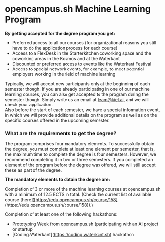 # opencampus.sh Machine Learning Program



**By getting accepted for the degree program you get:**

* Preferred access to all our courses (for organizational reasons you still have to do the application process for each course)
* Access to a FlexDesk in the Starterkitchen coworking space and the coworking areas in the Kosmos and at the Waterkant
* Discounted or preferred access to events like the Waterkant Festival
* Access to special network events, for example, to meet potential employers working in the field of machine learning

Typically, we will accept new participants only at the beginning of each semester though. If you are already participating in one of our machine learning courses, you can also get accepted to the program during the semester though. Simply write us an email at [team@kiel.ai](mailto:team@kiel.ai), and we will check your application.\
Also before the start of each semester, we have a special information event, in which we will provide additional details on the program as well as on the specific courses offered in the upcoming semester.

### What are the requirements to get the degree?

The program comprises four mandatory elements. To successfully obtain the degree, you must complete at least one element per semester, that is, the maximum time to complete the degree is four semesters. However, we recommend completing it in two or three semesters. If you completed an element of the program before the degree was offered, we will still accept these as part of the degree.

&#x20;**The mandatory elements to obtain the degree are:**

Completion of 3 or more of the machine learning courses at opencampus.sh with a minimum of 12.5 ECTS in total. (Check the current list of available course \[here]\([https://edu.opencampus.sh/course/158](https://edu.opencampus.sh/course/158)).)

Completion of at least one of the following hackathons:

* Prototyping Week from opencampus.sh (participating with an AI project or startup)
* \[Coding.Waterkant]\(https://coding.waterkant.sh) hackathon

